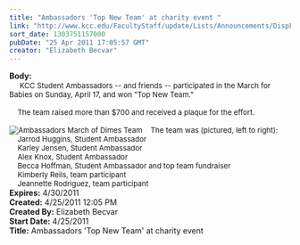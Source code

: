 ```yaml
---
title: "Ambassadors 'Top New Team' at charity event "
link: "http://www.kcc.edu/FacultyStaff/update/Lists/Announcements/DispForm.aspx?ID=256"
sort_date: 1303751157000
pubDate: "25 Apr 2011 17:05:57 GMT"
creator: "Elizabeth Becvar"
---
```


<div><b>Body:</b> <div class=ExternalClass5AD27DE83C7543FDAE4915323B62F305><div> <font size=2>    KCC Student Ambassadors -- and friends -- participated in the March for Babies on Sunday, April 17, and won &quot;Top New Team.&quot;</font></div><font size=2>
<div><br>    The team raised more than $700 and received a plaque for the effort. </div>
<div><br><img alt="Ambassadors March of Dimes Team" src="/FacultyStaff/update/PublishingImages/march_%20of_dimes_team.jpg">    The team was (pictured, left to right): <br>    Jarrod Huggins, Student Ambassador<br>    Karley Jensen, Student Ambassador<br>    Alex Knox, Student Ambassador<br>    Becca Hoffman, Student Ambassador and top team fundraiser<br>    Kimberly Reils, team participant <br>    Jeannette Rodriguez, team participant</font></div></div></div>
<div><b>Expires:</b> 4/30/2011</div>
<div><b>Created:</b> 4/25/2011 12:05 PM</div>
<div><b>Created By:</b> Elizabeth Becvar</div>
<div><b>Start Date:</b> 4/25/2011</div>
<div><b>Title:</b> Ambassadors &#39;Top New Team&#39; at charity event </div>
